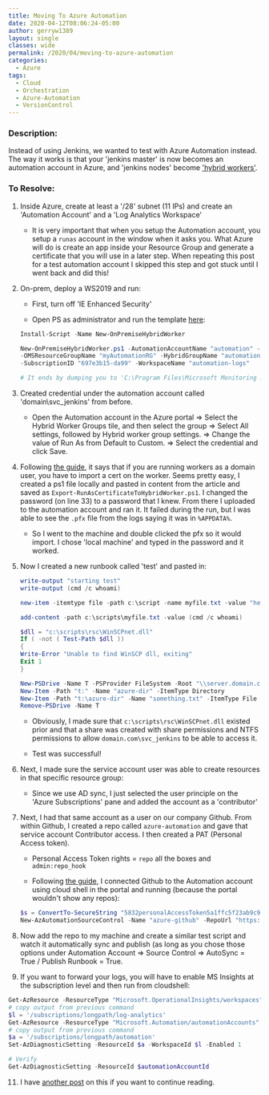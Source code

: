 ```yaml
---
title: Moving To Azure Automation
date: 2020-04-12T08:06:24-05:00
author: gerryw1389
layout: single
classes: wide
permalink: /2020/04/moving-to-azure-automation
categories:
  - Azure
tags:
  - Cloud
  - Orchestration
  - Azure-Automation
  - VersionControl
---
```

<!--more-->

### Description:

Instead of using Jenkins, we wanted to test with Azure Automation instead. The way it works is that your 'jenkins master' is now becomes an automation account in Azure, and 'jenkins nodes' become ['hybrid workers'](https://docs.microsoft.com/en-us/azure/automation/automation-hybrid-runbook-worker).

### To Resolve:

1. Inside Azure, create at least a '/28' subnet (11 IPs) and create an 'Automation Account' and a 'Log Analytics Workspace'
   - It is very important that when you setup the Automation account, you setup a `runas` account in the window when it asks you. What Azure will do is create an app inside your Resource Group and generate a certificate that you will use in a later step. When repeating this post for a test automation account I skipped this step and got stuck until I went back and did this!

2. On-prem, deploy a WS2019 and run:

   - First, turn off 'IE Enhanced Security'

   - Open PS as administrator and run the template [here](https://docs.microsoft.com/en-us/azure/automation/automation-windows-hrw-install):  

   ```powershell
   Install-Script -Name New-OnPremiseHybridWorker 

   New-OnPremiseHybridWorker.ps1 -AutomationAccountName "automation" -AAResourceGroupName "myAutomationRG"`
   -OMSResourceGroupName "myAutomationRG" -HybridGroupName "automation-workers" `
   -SubscriptionID "697e3b15-da99" -WorkspaceName "automation-logs"

   # It ends by dumping you to 'C:\Program Files\Microsoft Monitoring Agent\Agent\AzureAutomation\7.3.702.0\HybridRegistration>'
   ```

3. Created credential under the automation account called 'domain\svc_jenkins' from before.

   - Open the Automation account in the Azure portal => Select the Hybrid Worker Groups tile, and then select the group => Select All settings, followed by Hybrid worker group settings. => Change the value of Run As from Default to Custom. => Select the credential and click Save.

4. Following [the guide](https://docs.microsoft.com/en-us/azure/automation/automation-hrw-run-runbooks), it says that if you are running workers as a domain user, you have to import a cert on the worker. Seems pretty easy, I created a ps1 file locally and pasted in content from the article and saved as  `Export-RunAsCertificateToHybridWorker.ps1`. I changed the password (on line 33) to a password that I knew. From there I uploaded to the automation account and ran it. It failed during the run, but I was able to see the `.pfx` file from the logs saying it was in `%APPDATA%`.

   - So I went to the machine and double clicked the pfx so it would import. I chose 'local machine' and typed in the password and it worked.

5. Now I created a new runbook called 'test' and pasted in:

   ```powershell
   write-output "starting test"
   write-output (cmd /c whoami)

   new-item -itemtype file -path c:\script -name myfile.txt -value "hello world"

   add-content -path c:\scripts\myfile.txt -value (cmd /c whoami)

   $dll = "c:\scripts\rsc\WinSCPnet.dll"
   If ( -not ( Test-Path $dll ))
   {
   Write-Error "Unable to find WinSCP dll, exiting"
   Exit 1
   }

   New-PSDrive -Name T -PSProvider FileSystem -Root "\\server.domain.com\serviceAccount"
   New-Item -Path "t:" -Name "azure-dir" -ItemType Directory
   New-Item -Path "t:\azure-dir" -Name "something.txt" -ItemType File
   Remove-PSDrive -Name T

   ```

   - Obviously, I made sure that `c:\scripts\rsc\WinSCPnet.dll` existed prior and that a share was created with share permissions and NTFS permissions to allow `domain.com\svc_jenkins` to be able to access it.

   - Test was successful!

6. Next, I made sure the service account user was able to create resources in that specific resource group:

   - Since we use AD sync, I just selected the user principle on the 'Azure Subscriptions' pane and added the account as a 'contributor'
  
7. Next, I had that same account as a user on our company Github. From within Github, I created a repo called `azure-automation` and gave that service account Contributor access. I then created a PAT (Personal Access token).

   - Personal Access Token rights = `repo` all the boxes and `admin:repo_hook`

   - Following [the guide](https://docs.microsoft.com/en-us/azure/automation/source-control-integration#source-control-types), I connected Github to the Automation account using cloud shell in the portal and running (because the portal wouldn't show any repos):

   ```powershell
   $s = ConvertTo-SecureString "5832personalAccessToken5a1ffc5f23ab9c981" -AsPlainText -Force
   New-AzAutomationSourceControl -Name "azure-github" -RepoUrl "https://github.com/mycompany/azure-automation.git" -SourceType GitHub -FolderPath "/runbooks" -Branch master -AccessToken $s -ResourceGroupName "myRG" -AutomationAccountName "automation"
   ```

8. Now add the repo to my machine and create a similar test script and watch it automatically sync and publish (as long as you chose those options under Automation Account => Source Control => AutoSync = True / Publish Runbook = True.

9.  If you want to forward your logs, you will have to enable MS Insights at the subscription level and then run from cloudshell:

   ```powershell
   Get-AzResource -ResourceType "Microsoft.OperationalInsights/workspaces"
   # copy output from previous command
   $l = '/subscriptions/longpath/log-analytics'
   Get-AzResource -ResourceType "Microsoft.Automation/automationAccounts"
   # copy output from previous command
   $a = '/subscriptions/longpath/automation'
   Set-AzDiagnosticSetting -ResourceId $a -WorkspaceId $l -Enabled 1

   # Verify
   Get-AzDiagnosticSetting -ResourceId $automationAccountId
   ```

11. I have [another post](https://automationadmin.com/2020/04/use-log-analytics-with-azure-automation-for-alerts) on this if you want to continue reading.